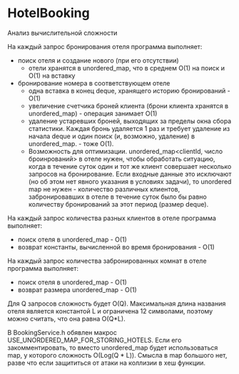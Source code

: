 # HotelBooking
 
Анализ вычислительной сложности

На каждый запрос бронирования отеля программа выполняет:
- поиск отеля и создание нового (при его отсутствии)
  - отели хранятся в unordered_map, что в среднем O(1) на поиск и O(1) на вставку
- бронирование номера в соответствующем отеле
  - одна вставка в конец deque, хранящего историю бронирований - O(1)
  - увеличение счетчика броней клиента (брони клиента хранятся в unordered_map) - операция занимает O(1)
  - удаление устаревших броней, выходящих за пределы окна сбора статистики. Каждая бронь удаляется 1 раз и требует удаление из начала deque и один поиск (и, возможно, удаление) в unordered_map. - тоже O(1).
  - Возможность для оптимизации. unordered_map<clientId, число броинрований> в отеле нужен, чтобы обработать ситуацию, когда в течение суток один и тот же клиент совершает несколько запросов на бронирование. Если входные данные это исключают (но об этом нет явного указания в условиях задачи), то unordered map не нужен - количество различных клиентов, забронировавших в отеле в течение суток было бы равно количеству бронирований за этот период (размер deque).

На каждый запрос количества разных клиентов в отеле программа выполняет:
- поиск отеля в unordered_map - O(1)
- возврат константы, вычисленной во время бронирования - O(1)

На каждый запрос количества забронированных комнат в отеле программа выполняет:
- поиск отеля в unordered_map - O(1)
- возврат размера unordered_map - O(1)

Для Q запросов сложность будет O(Q). Максимальная длина названия отеля является константой L и ограничена 12 символами, поэтому можно считать, что она равна O(Q*L).

В BookingService.h обявлен макрос USE_UNORDERED_MAP_FOR_STORING_HOTELS. Если его закомментировать, то вместо unordered_map будет использоваться map, у которого сложность O(Log(Q * L)). Смысла в map большого нет, разве что если защититься от атаки на коллизии в хеш функции.


